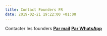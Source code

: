 ```yaml
---
title: Contact Founders FR
date: 2019-02-21 19:22:00 +01:00
---
```


Contacter les founders
**[Par mail](mailto:founders@cto-bro.com)**
**[Par WhatsApp](tel:+33676683806)**
